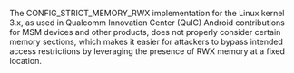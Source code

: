 The CONFIG_STRICT_MEMORY_RWX implementation for the Linux kernel 3.x, as used in Qualcomm Innovation Center (QuIC) Android contributions for MSM devices and other products, does not properly consider certain memory sections, which makes it easier for attackers to bypass intended access restrictions by leveraging the presence of RWX memory at a fixed location.
